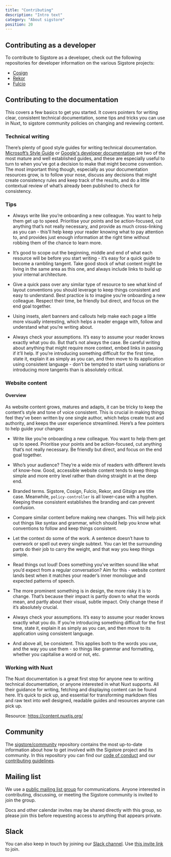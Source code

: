 ```yaml
---
title: "Contributing"
description: "Intro text"
category: "About sigstore"
position: 20
---
```


## Contributing as a developer

To contribute to Sigstore as a developer, check out the following repositories for developer information on the various Sigstore projects:

- [Cosign](https://github.com/sigstore/cosign)
- [Rekor](https://github.com/sigstore/rekor)
- [Fulcio](https://github.com/sigstore/fulcio)

## Contributing to the documentation

This covers a few basics to get you started. It covers pointers for writing clear, consistent technical documentation, some tips and tricks you can use in Nuxt, to sigstore community policies on changing and reviewing content.

### Technical writing

There’s plenty of good style guides for writing technical documentation. [Microsoft’s Style Guide](https://docs.microsoft.com/en-us/style-guide/welcome/) or [Google's developer documentation](https://developers.google.com/style) are two of the most mature and well established guides, and these are especially useful to turn to when you’ve got a decision to make that might become convention. The most important thing though, especially as your documentation resources grow, is to follow your nose, discuss any decisions that might create consistency rules and keep track of the results, and do a little contextual review of what’s already been published to check for consistency.

### Tips

- Always write like you’re onboarding a new colleague. You want to help them get up to speed. Prioritise your points and be action-focused, cut anything that’s not really necessary, and provide as much cross-linking as you can - this’ll help keep your reader knowing what to pay attention to, and provides just enough information at the right time without robbing them of the chance to learn more.

- It’s good to scope out the beginning, middle and end of what each resource will be before you start writing - it’s easy for a quick guide to become a rambling tangent. Take good stock of what content might be living in the same area as this one, and always include links to build up your internal architecture.

- Give a quick pass over any similar type of resource to see what kind of layout conventions you should leverage to keep things consistent and easy to understand. Best practice is to imagine you’re onboarding a new colleague. Respect their time, be friendly but direct, and focus on the end goal together.

- Using insets, alert banners and callouts help make each page a little more visually interesting, which helps a reader engage with, follow and understand what you’re writing about.

- Always check your assumptions. It’s easy to assume your reader knows exactly what you do. But that’s not always the case. Be careful writing about anything that might require more context, embed links in passing if it’ll help. If you’re introducing something difficult for the first time, state it, explain it as simply as you can, and then move to its application using consistent language - don’t be tempted to start using variations or introducing more tangents than is absolutely critical.

### Website content

#### Overview

As website content grows, matures and adapts, it can be tricky to keep the content’s style and tone of voice consistent. This is crucial in making things feel they’ve been written by one single author, which helps create trust and authority, and keeps the user experience streamlined. Here’s a few pointers to help guide your changes:

- Write like you’re onboarding a new colleague. You want to help them get up to speed. Prioritise your points and be action-focused, cut anything that’s not really necessary. Be friendly but direct, and focus on the end goal together.

- Who’s your audience? They’re a wide mix of readers with different levels of know-how. Good, accessible website content tends to keep things simple and more entry level rather than diving straight in at the deep end.

- Branded terms. Sigstore, Cosign, Fulcio, Rekor, and Gitsign are title case. Meanwhile, `policy-controller` is all lower-case with a hyphen. Keeping these consistent establishes the branding and can prevent confusion.

- Compare similar content before making new changes. This will help pick out things like syntax and grammar, which should help you know what conventions to follow and keep things consistent.

- Let the context do some of the work. A sentence doesn’t have to overwork or spell out every single subtext. You can let the surrounding parts do their job to carry the weight, and that way you keep things simple.

- Read things out loud! Does something you’ve written sound like what you’d expect from a regular conversation? Aim for this - website content lands best when it matches your reader’s inner monologue and expected patterns of speech.

- The more prominent something is in design, the more risky it is to change. That’s because their impact is partly down to what the words mean, and partly about their visual, subtle impact. Only change these if it’s absolutely crucial.

- Always check your assumptions. It’s easy to assume your reader knows exactly what you do. If you’re introducing something difficult for the first time, state it, explain it as simply as you can, and then move to its application using consistent language.

- And above all, be consistent. This applies both to the words you use, and the way you use them - so things like grammar and formatting, whether you capitalise a word or not, etc.

### Working with Nuxt

The Nuxt documentation is a great first stop for anyone new to writing technical documentation, or anyone interested in what Nuxt supports. All their guidance for writing, fetching and displaying content can be found here. It’s quick to pick up, and essential for transforming markdown files and raw text into well designed, readable guides and resources anyone can pick up.

Resource: https://content.nuxtjs.org/

## Community
The [sigstore/community](https://github.com/sigstore/community/) repository contains the most up-to-date information about how to get involved with the Sigstore project and its community.
In this repository you can find our [code of conduct](https://github.com/sigstore/community/blob/main/CODE_OF_CONDUCT.md) and our [contributing guidelines](https://github.com/sigstore/community/blob/main/CONTRIBUTING.md).

## Mailing list

We use a [public mailing list group](https://groups.google.com/g/sigstore-dev) for communications. Anyone interested in contributing, discussing, or meeting the Sigstore community is invited to join the group.

Docs and other calendar invites may be shared directly with this group, so please join this before requesting access to anything that appears private.

## Slack

You can also keep in touch by joining our [Slack channel](https://sigstore.slack.com). Use [this invite link](https://links.sigstore.dev/slack-invite) to join.
